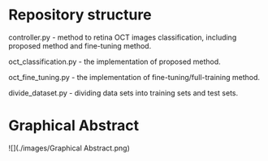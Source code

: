 # Repository structure

controller.py - method to retina OCT images classification, including proposed method and fine-tuning method.

oct_classification.py - the implementation of proposed method.

oct_fine_tuning.py - the implementation of fine-tuning/full-training method.

divide_dataset.py - dividing data sets into training sets and test sets.

# Graphical Abstract

![](./images/Graphical Abstract.png)